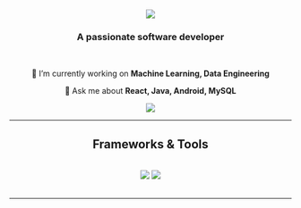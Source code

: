 <h1 align="center">
    <img src="https://readme-typing-svg.herokuapp.com/?font=Righteous&size=35&center=true&vCenter=true&width=500&height=70&duration=4000&lines=Hi+There!+👋;+I'm+Siddhesh+Somvanshi!;" />
</h1>

<h3 align="center">A passionate software developer</h3>

<br/>

<div align="center">
 
 🌱 I’m currently working on **Machine Learning, Data Engineering**

💬 Ask me about **React, Java, Android, MySQL**

</div>

<div align="center"> 
<!--   <a href="mailto:siddheshsomvanshi1@gmail.com" target="_blank">
    <img src="https://img.shields.io/badge/Gmail-333333?style=for-the-badge&logo=gmail&logoColor=red" />
  </a> -->
  <a href="https://www.linkedin.com/in/siddheshsomvanshi" target="_blank">
    <img src="https://img.shields.io/badge/LinkedIn-0077B5?style=for-the-badge&logo=linkedin&logoColor=white" />
  </a>
</div>

<hr/>

<h2 align="center">Frameworks & Tools</h2>
<br/>
<div align="center">
    <img src="https://skillicons.dev/icons?i=react,bootstrap,html,css,vscode,github,figma,git" />
    <img src="https://skillicons.dev/icons?i=python,javascript,java,mysql,flutter,androidstudio,sqlite" /><br>
</div>

<br/>
<hr/>
